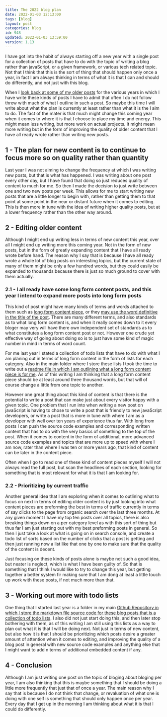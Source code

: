 ```yaml
---
title: The 2022 blog plan
date: 2022-01-03 12:13:00
tags: [blog]
layout: post
categories: blog
id: 948
updated: 2022-01-03 13:59:00
version: 1.13
---
```


I have got into the habit of always starting off a new year with a single post for a collection of posts that have to do with the topic of writing a blog rather than javaScript, or a given framework, or various tech related topic. Not that I think that this is the sort of thing that should happen only once a year, in fact I am always thinking in terms of what it is that I can and should do differently, and not just with this blog.

When I [look back at some of my older posts](/categories/blog/) for the various years in which I have write these kinds of posts I have to admit that often I do not follow threw with much of what I outline in such a post. So maybe this time I will write about what the plan is currently at least rather than what it is the I aim to do. The fact of the mater is that much might change this coming year when it comes to where it is that I choose to place my time and energy. This might mean less writing, but more work on actual projects. It might mean more writing but in the form of improving the quality of older content that I have all ready wrote rather than writing new posts.

<!-- more -->


## 1 - The plan for new content is to continue to focus more so on quality rather than quantity

Last year I was not aiming to change the frequency at which I was writing new posts, but that is what has happened. I was writing about one post every other day, but I have found that doing so just reduces quality of content to much for me. So then I made the decision to just write between one and two new posts per week. This allows for me to start writing new posts that are a little longer to begin with, rather than getting them to that point at some point in the near or distant future when it comes to editing. This is then more in tune with the idea of writing higher quality posts, but at a lower frequency rather than the other way around.

## 2 - Editing older content

Although I might end up writing less in terms of new content this year, over all I might end up writing more this coming year. Not in the form of new posts, but in the form of greatly expanding content that I have all ready wrote before hand. The reason why I say that is because I have all ready wrote a whole lot of blog posts on interesting topics, but the current state of many of them might be only a few hundred words, but they could easily be expanded to thousands because there is just so much ground to cover with them actually.

### 2.1 - I all ready have some long form content posts, and this year I intend to expand more posts into long form posts

This kind of post might have many kinds of terms and words attached to them such as [long form content piece](https://www.wordstream.com/blog/ws/2014/05/05/longform-content), or they [may use the word definitive in the title of the post](https://beabetterblogger.com/how-to-write-a-blog-post/). There are many different terms, and also standards as to what long form content is, and when it really comes down to it every bloger may very will have there own independent set of standards as to what constitutes a long form content post or not. However one crude yet effective way of going about doing so is to just have some kind of magic number in mind in terms of word count.

For me last year I stated a collection of todo lists that have to do with what I am planing out in terms of long form content in the form of lists for each category. Also in the main folder where I store these lists I took the time to write out a [readme file in which I am outlining what a long form content piece is for me](https://github.com/dustinpfister/blog_posts/tree/master/todo/edit-long-form). As of this writing I am thinking that a long form content piece should be at least around three thousand words, but that will of course change a little from one topic to another.

However one great thing about this kind of content is that there is the potential to write a post that can make just about every visitor happy with a given topic. One problem that I run into when writing a new post on javaScript is having to chose to write a post that is friendly to new javaScript developers, or write a post that is more in tune with where I am as a developer with well over ten years of experience thus far. With long from posts I can push the source code examples and corresponding written content that has to do with the very basics of something to the top of the post. When it comes to content in the form of additional, more advanced source code examples and topics that are more up to speed with where I am now, rater than where I was ten or more years ago, that kind of content can be later in the content piece.

Often when I go to read one of these kind of content pieces myself I will not always read the full post, but scan the headlines of each section, looking for something that is most relevant for what it is that I am looking for.

### 2.2 - Prioritizing by current traffic

Another general idea that I am exploring when it comes to outlining what to focus on next in terms of editing older content is by just looking into what content pieces are preforming the best in terms of traffic currently in terms of say clicks to the page from organic search over the last three months. At any given moment I have my top ten posts over all topics, there is also breaking things down on a per category level as with this sort of thing but thus far I am just starting out with my best preforming posts in general. So then I just take a look at what is going on in search console, and create a todo list of sorts based on the number of clicks that a post is getting and then just running now a list like that one by one to make sure that the quality of the content is decent. 

Just focusing on these kinds of posts alone is maybe not such a good idea, but neater is neglect, which is what I have been guilty of. So that is something that I think I would like to try to change this year, but getting together a better system fir making sure that I am dong at least a little touch up work with these posts, if not much more than that.

## 3 - Working out more with todo lists

One thing that I started last year is a folder in my main [Github Repository in which I store the markdown file source code for these blog posts that is a collection of todo lists](https://github.com/dustinpfister/blog_posts/tree/master/todo). I also did not just start doing this, and then later stop bothering with them, as of this writing I am still using this lists as a way to plan out what it is that I will be doing next. Not just in terms of new content, but also how it is that I should be prioritizing which posts desire a greater amount of attention when it comes to editing, and improving the quality of a blog post in general with new source code examples and anything else that I might want to add n terms of additional embedded content if any.

## 4 - Conclusion

Although I am just writing one post on the topic of bloging about bloging per year, I am also thinking that this is maybe something that I should be doing a little more frequently that just that of once a year. The main reason why I say that is because I do not think that change, or revaluation of what one is doing with one self is something that should only happen once per year. Every day that I get up in the morning I am thinking about what it is that I could do differently.

